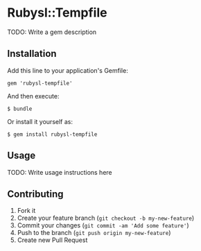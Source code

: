 # Rubysl::Tempfile

TODO: Write a gem description

## Installation

Add this line to your application's Gemfile:

    gem 'rubysl-tempfile'

And then execute:

    $ bundle

Or install it yourself as:

    $ gem install rubysl-tempfile

## Usage

TODO: Write usage instructions here

## Contributing

1. Fork it
2. Create your feature branch (`git checkout -b my-new-feature`)
3. Commit your changes (`git commit -am 'Add some feature'`)
4. Push to the branch (`git push origin my-new-feature`)
5. Create new Pull Request
